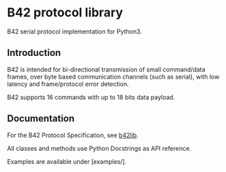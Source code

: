 # B42 protocol library #

B42 serial protocol implementation for Python3.

## Introduction ##

B42 is intended for bi-directional transmission of small command/data frames,
over byte based communication channels (such as serial),
with low latency and frame/protocol error detection.

B42 supports 16 commands with up to 18 bits data payload.

## Documentation ##

For the B42 Protocol Specification,
see [b42lib](https://github.com/amdx/b42lib/blob/main/docs/B42_protocol.pdf).

All classes and methods use Python Docstrings as API reference.

Examples are available under [examples/].
